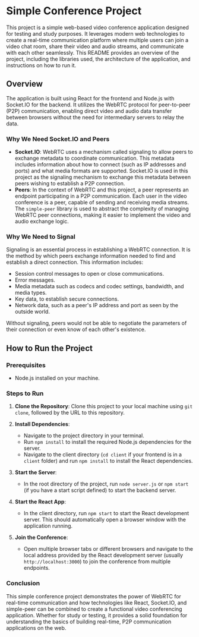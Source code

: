 # Simple Conference Project

This project is a simple web-based video conference application designed for testing and study purposes. It leverages modern web technologies to create a real-time communication platform where multiple users can join a video chat room, share their video and audio streams, and communicate with each other seamlessly. This README provides an overview of the project, including the libraries used, the architecture of the application, and instructions on how to run it.

## Overview

The application is built using React for the frontend and Node.js with Socket.IO for the backend. It utilizes the WebRTC protocol for peer-to-peer (P2P) communication, enabling direct video and audio data transfer between browsers without the need for intermediary servers to relay the data.

### Why We Need Socket.IO and Peers

- **Socket.IO**: WebRTC uses a mechanism called signaling to allow peers to exchange metadata to coordinate communication. This metadata includes information about how to connect (such as IP addresses and ports) and what media formats are supported. Socket.IO is used in this project as the signaling mechanism to exchange this metadata between peers wishing to establish a P2P connection.
- **Peers**: In the context of WebRTC and this project, a peer represents an endpoint participating in a P2P communication. Each user in the video conference is a peer, capable of sending and receiving media streams. The `simple-peer` library is used to abstract the complexity of managing WebRTC peer connections, making it easier to implement the video and audio exchange logic.

### Why We Need to Signal

Signaling is an essential process in establishing a WebRTC connection. It is the method by which peers exchange information needed to find and establish a direct connection. This information includes:

- Session control messages to open or close communications.
- Error messages.
- Media metadata such as codecs and codec settings, bandwidth, and media types.
- Key data, to establish secure connections.
- Network data, such as a peer's IP address and port as seen by the outside world.

Without signaling, peers would not be able to negotiate the parameters of their connection or even know of each other's existence.

## How to Run the Project

### Prerequisites

- Node.js installed on your machine.

### Steps to Run

1. **Clone the Repository**: Clone this project to your local machine using `git clone`, followed by the URL to this repository.

2. **Install Dependencies**:
    - Navigate to the project directory in your terminal.
    - Run `npm install` to install the required Node.js dependencies for the server.
    - Navigate to the client directory (`cd client` if your frontend is in a `client` folder) and run `npm install` to install the React dependencies.

3. **Start the Server**:
    - In the root directory of the project, run `node server.js` or `npm start` (if you have a start script defined) to start the backend server.

4. **Start the React App**:
    - In the client directory, run `npm start` to start the React development server. This should automatically open a browser window with the application running.

5. **Join the Conference**:
    - Open multiple browser tabs or different browsers and navigate to the local address provided by the React development server (usually `http://localhost:3000`) to join the conference from multiple endpoints.

### Conclusion

This simple conference project demonstrates the power of WebRTC for real-time communication and how technologies like React, Socket.IO, and simple-peer can be combined to create a functional video conferencing application. Whether for study or testing, it provides a solid foundation for understanding the basics of building real-time, P2P communication applications on the web.

